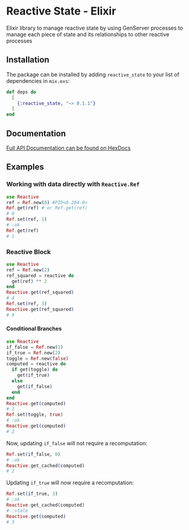 # Reactive State - Elixir

Elixir library to manage reactive state by using GenServer processes to manage each piece of state and its relationships to other reactive processes

## Installation

The package can be installed by adding `reactive_state` to your list of dependencies in `mix.exs`:

```elixir
def deps do
  [
    {:reactive_state, "~> 0.1.1"}
  ]
end
```

## Documentation

[Full API Documentation can be found on HexDocs](https://hexdocs.pm/reactive_state/)

## Examples

### Working with data directly with `Reactive.Ref`

```elixir
use Reactive
ref = Ref.new(0) #PID<0.204.0>
Ref.get(ref) # or Ref.get(ref)
# 0
Ref.set(ref, 1)
# :ok
Ref.get(ref)
# 1
```

### Reactive Block

```elixir
use Reactive
ref = Ref.new(2)
ref_squared = reactive do
  get(ref) ** 2
end
Reactive.get(ref_squared)
# 4
Ref.set(ref, 3)
Reactive.get(ref_squared)
# 9
```

#### Conditional Branches

```elixir
use Reactive
if_false = Ref.new(1)
if_true = Ref.new(2)
toggle = Ref.new(false)
computed = reactive do
  if get(toggle) do
    get(if_true)
  else
    get(if_false)
  end
end
Reactive.get(computed)
# 1
Ref.set(toggle, true)
# :ok
Reactive.get(computed)
# 2
```

Now, updating `if_false` will not require a recomputation:

```elixir
Ref.set(if_false, 0)
# :ok
Reactive.get_cached(computed)
# 2
```

Updating `if_true` will now require a recomputation:

```elixir
Ref.set(if_true, 3)
# :ok
Reactive.get_cached(computed)
# :stale
Reactive.get(computed)
# 3
```
